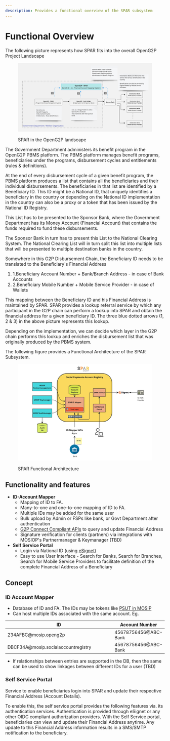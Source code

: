 ```yaml
---
description: Provides a functional overview of the SPAR subsystem
---
```


# Functional Overview

The following picture represents how SPAR fits into the overall OpenG2P Project Landscape

<figure><img src="../../.gitbook/assets/Gitbook-SPAR-Landscape.jpg" alt=""><figcaption><p>SPAR in the OpenG2P landscape</p></figcaption></figure>

The Government Department administers its benefit program in the OpenG2P PBMS platform. The PBMS platform manages benefit programs, beneficiaries under the programs, disbursement cycles and entitlements (rules & definitions).

At the end of every disbursement cycle of a given benefit program, the PBMS platform produces a list that contains all the beneficiaries and their individual disbursements. The beneficiaries in that list are identified by a Beneficiary ID. This ID might be a National ID, that uniquely identifies a beneficiary in the country or depending on the National ID implementation in the country can also be a proxy or a token that has been issued by the National ID Registry.

This List has to be presented to the Sponsor Bank, where the Government Department has its Money Account (Financial Account) that contains the funds required to fund these disbursements.

The Sponsor Bank in turn has to present this List to the National Clearing System. The National Clearing List will in turn split this list into multiple lists that will be presented to multiple destination banks in the country.

Somewhere in this G2P Disbursement Chain, the Beneficiary ID needs to be translated to the Beneficiary's Financial Address

1. 1.Beneficiary Account Number + Bank/Branch Address - in case of Bank Accounts
2. 2.Beneficiary Mobile Number + Mobile Service Provider - in case of Wallets

This mapping between the Beneficiary ID and his Financial Address is maintained by SPAR. SPAR provides a lookup referral service by which any participant in the G2P chain can perform a lookup into SPAR and obtain the financial address for a given beneficiary ID. The three blue dotted arrows (1, 2 & 3) in the above picture represents this lookup.

Depending on the implementation, we can decide which layer in the G2P chain performs this lookup and enriches the disbursement list that was originally produced by the PBMS  system.

The following figure provides a Functional Architecture of the SPAR Subsystem.

<figure><img src="../../.gitbook/assets/Gitbook-SPAR-Functional-Architecture.jpg" alt=""><figcaption><p>SPAR Functional Architecture</p></figcaption></figure>

## Functionality and features

* **ID-Account Mapper**
  * Mapping of ID to FA.
  * Many-to-one and one-to-one mapping of ID to FA.
  * Multiple IDs may be added for the same user
  * Bulk upload by Admin or FSPs like bank, or Govt Department after authentication
  * [G2P Connect Compliant APIs](https://g2pconnect.cdpi.dev/protocol/interfaces/beneficiary-management/mapper-specs) to query and update Financial Address
  * Signature verification for clients (partners)  via integrations with MOSIOP's Partnermanager & Keymanager (TBD)
* **Self Service Portal**
  * Login via National ID (using [eSignet](https://docs.esignet.io/))
  * Easy to use User Interface - Search for Banks, Search for Branches, Search for Mobile Service Providers to facilitate definition of the complete Financial Address of a Beneficiary

## Concept

### ID Account Mapper

* Database of ID and FA. The IDs may be tokens like [PSUT in MOSIP](https://docs.mosip.io/1.2.0/id-lifecycle-management/identifiers#token-id-psut-partner-specific-user-token)
* Can host multiple IDs associated with the same account. Eg.

<table><thead><tr><th width="382.5">ID</th><th>Account Number</th></tr></thead><tbody><tr><td>234AFBC@mosip.openg2p</td><td>45678756456@ABC-Bank</td></tr><tr><td>DBCF34A@mosip.socialaccountregistry</td><td>45678756456@ABC-Bank</td></tr></tbody></table>

* If relationships between entries are supported in the DB, then the same can be used to show linkages between different IDs for a user (TBD)

### Self Service Portal

Service to enable beneficiaries login into SPAR and update their respective Financial Address (Account Details).

To enable this, the self service portal provides the following features via. its authentication services. Authentication is provided through eSignet or any other OIDC compliant authorization providers. With the Self Service portal, beneficiaries can view and update their Financial Address anytime. Any update to this Financial Address information results in a SMS/SMTP notification to the beneficiary.
